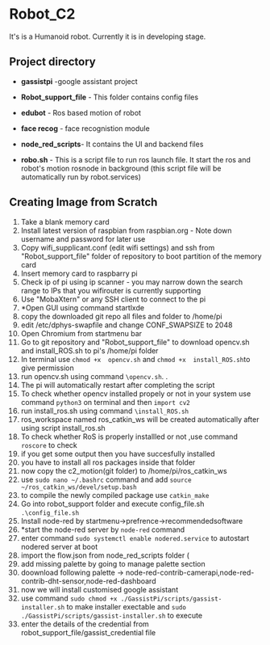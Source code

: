# Robot_C2
It's is a Humanoid robot. Currently it is in developing stage.
## Project directory
- **gassistpi** -google assistant project

- **Robot_support_file** -  This folder contains config files

- **edubot** - Ros based motion of robot 

- **face recog** - face recognistion module

- **node_red_scripts**- It contains the UI and backend files 

- **robo.sh** - This is a script file to run ros launch file.
   It start the ros and robot's motion rosnode in background  (this script file will be automatically run by robot.services)

## Creating Image from Scratch
1) Take a blank memory card
2) Install latest version of raspbian from raspbian.org - Note down username and password for later use
3)  Copy wifi_supplicant.conf (edit wifi settings) and ssh from "Robot_support_file" folder of repository to boot partition of the memory card
4)  Insert memory card to raspbarry pi
5)  Check ip of pi using ip scanner - you may narrow down the search range to IPs that you wifirouter is currently supporting
6)  Use "MobaXtern" or any SSH client to connect to the pi 
7)  *Open GUI using command startlxde
8)  copy the downloaded git repo all files and folder to /home/pi 
9)  edit /etc/dphys-swapfile and change CONF_SWAPSIZE to 2048
10)  Open Chromium from startmenu bar
11)  Go to git repository and "Robot_support_file" to download opencv.sh and install_ROS.sh to pi's /home/pi folder
12)  In terminal use ```chmod +x  opencv.sh``` and ```chmod +x  install_ROS.sh```to give permission
13)  run opencv.sh using command ```\opencv.sh```. .
14)  The pi will automatically restart after completing the script
15)  To check whether opencv installed propely or not in your system use command ```python3``` on terminal and then ```import cv2```
16)  run install_ros.sh using command ```\install_ROS.sh```
17)  ros_workspace named ros_catkin_ws will be created automatically after using script install_ros.sh
18)  To check whether RoS is properly installled or not ,use command ```roscore``` to check
19)  if you get some output then you have succesfully installed  
20)  you have to install all ros packages inside that folder
21)  now copy the c2_motion(git folder) to  /home/pi/ros_catkin_ws
22)  use ```sudo nano ~/.bashrc``` command  and add ```source ~/ros_catkin_ws/devel/setup.bash``` 
23)  to compile the newly compiled package use ```catkin_make``` 
24)  Go into robot_support folder and execute config_file.sh ```.\config_file.sh```
25)  Install node-red by startmenu->prefrence->recommendedsoftware
26)  *start the node-red server by ```node-red``` command
27)  enter command ```sudo systemctl enable nodered.service``` to autostart nodered server at boot
28)  import the flow.json from node_red_scripts folder (
29)  add missing palette by going to manage palette section
30)  doownload following palette -> node-red-contrib-camerapi,node-red-contrib-dht-sensor,node-red-dashboard
31)  now we will install customised google assistant 
32)  use command ```sudo chmod +x ./GassistPi/scripts/gassist-installer.sh``` to make installer exectable and ```sudo  ./GassistPi/scripts/gassist-installer.sh``` to execute
33)  enter the details of the credential from robot_support_file/gassist_credential file 